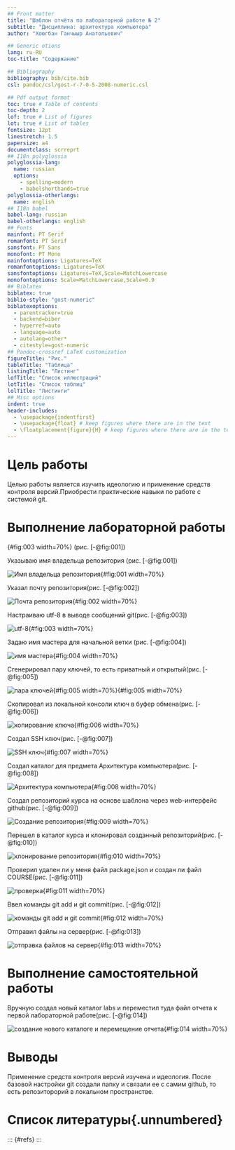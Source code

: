 ```yaml
---
## Front matter
title: "Шаблон отчёта по лабораторной работе № 2"
subtitle: "Дисциплина: архитектура компьютера"
author: "Хоюгбан Ганчыыр Анатольевич"

## Generic otions
lang: ru-RU
toc-title: "Содержание"

## Bibliography
bibliography: bib/cite.bib
csl: pandoc/csl/gost-r-7-0-5-2008-numeric.csl

## Pdf output format
toc: true # Table of contents
toc-depth: 2
lof: true # List of figures
lot: true # List of tables
fontsize: 12pt
linestretch: 1.5
papersize: a4
documentclass: scrreprt
## I18n polyglossia
polyglossia-lang:
  name: russian
  options:
	- spelling=modern
	- babelshorthands=true
polyglossia-otherlangs:
  name: english
## I18n babel
babel-lang: russian
babel-otherlangs: english
## Fonts
mainfont: PT Serif
romanfont: PT Serif
sansfont: PT Sans
monofont: PT Mono
mainfontoptions: Ligatures=TeX
romanfontoptions: Ligatures=TeX
sansfontoptions: Ligatures=TeX,Scale=MatchLowercase
monofontoptions: Scale=MatchLowercase,Scale=0.9
## Biblatex
biblatex: true
biblio-style: "gost-numeric"
biblatexoptions:
  - parentracker=true
  - backend=biber
  - hyperref=auto
  - language=auto
  - autolang=other*
  - citestyle=gost-numeric
## Pandoc-crossref LaTeX customization
figureTitle: "Рис."
tableTitle: "Таблица"
listingTitle: "Листинг"
lofTitle: "Список иллюстраций"
lotTitle: "Список таблиц"
lolTitle: "Листинги"
## Misc options
indent: true
header-includes:
  - \usepackage{indentfirst}
  - \usepackage{float} # keep figures where there are in the text
  - \floatplacement{figure}{H} # keep figures where there are in the text
---
```


# Цель работы

Целью работы является изучить идеологию и применение средств контроля версий.Приобрести практические навыки по работе с системой git.

# Выполнение лабораторной работы

{#fig:003 width=70%}
(рис. [-@fig:001])

Указываю имя владельца репозитория (рис. [-@fig:001])

![Имя владельца репозитория](/image/1.png){#fig:001 width=70%}

Указал почту репозитория(рис. [-@fig:002])

![Почта репозитория](/image/2.png){#fig:002 width=70%}

Настраиваю utf-8 в выводе сообщений git(рис. [-@fig:003])

![utf-8](/image/3.png){#fig:003 width=70%}

Задаю имя мастера для начальной ветки (рис. [-@fig:004])

![имя мастера](/image/4.png){#fig:004 width=70%}

Сгенерировал пару ключей, то есть приватный и открытый(рис. [-@fig:005])

![пара ключей](/image/5.png){#fig:005 width=70%}{#fig:005 width=70%}

Скопировал из локальной консоли ключ в буфер обмена(рис. [-@fig:006])

![копирование ключа](/image/6.png){#fig:006 width=70%}

Создал SSH ключ(рис. [-@fig:007])

![SSH ключ](/image/7.png){#fig:007 width=70%}

Создал каталог для предмета Архитектура компьютера(рис. [-@fig:008])

![Архитектура компьютера](/image/8.png){#fig:008 width=70%}

Создал репозиторий курса на основе шаблона через web-интерфейс github(рис. [-@fig:009])

![Создание репозитория](/image/9.png){#fig:009 width=70%}

Перешел в каталог курса и клонировал созданный репозиторий(рис. [-@fig:010])

![клонирование репозитория](/image/10.png){#fig:010 width=70%}

Проверил удален ли у меня файл package.json и создан ли файл COURSE(рис. [-@fig:011])

![проверка](/image/11.png){#fig:011 width=70%}

Ввел команды git add и git commit(рис. [-@fig:012])

![команды git add и git commit](/image/12.png){#fig:012 width=70%}

Отправил файлы на сервер(рис. [-@fig:013])

![отправка файлов на сервер](/image/13.png){#fig:013 width=70%}


# Выполнение самостоятельной работы

Вручную создал новый каталог labs и переместил туда файл отчета к первой лабораторной работе(рис. [-@fig:014])

![создание нового каталоге и перемещение отчета](/image/14.png){#fig:014 width=70%}

# Выводы

Применение средств контроля версий изучена и идеология. После базовой настройки git создали папку и связали ее с самим github, то есть репозиторорий в локальном пространстве.

# Список литературы{.unnumbered}

::: {#refs}
:::
